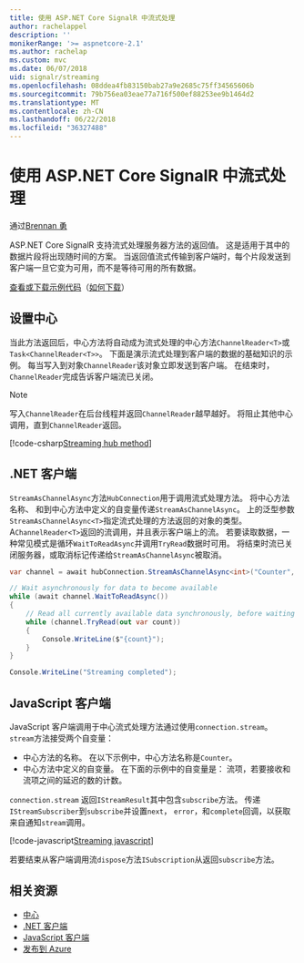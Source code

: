 ```yaml
---
title: 使用 ASP.NET Core SignalR 中流式处理
author: rachelappel
description: ''
monikerRange: '>= aspnetcore-2.1'
ms.author: rachelap
ms.custom: mvc
ms.date: 06/07/2018
uid: signalr/streaming
ms.openlocfilehash: 08ddea4fb83150bab27a9e2685c75ff34565606b
ms.sourcegitcommit: 79b756ea03eae77a716f500ef88253ee9b1464d2
ms.translationtype: MT
ms.contentlocale: zh-CN
ms.lasthandoff: 06/22/2018
ms.locfileid: "36327488"
---
```

# <a name="use-streaming-in-aspnet-core-signalr"></a>使用 ASP.NET Core SignalR 中流式处理

通过[Brennan 勇](https://github.com/BrennanConroy)

ASP.NET Core SignalR 支持流式处理服务器方法的返回值。 这是适用于其中的数据片段将出现随时间的方案。 当返回值流式传输到客户端时，每个片段发送到客户端一旦它变为可用，而不是等待可用的所有数据。

[查看或下载示例代码](https://github.com/aspnet/Docs/tree/live/aspnetcore/signalr/streaming/sample)（[如何下载](xref:tutorials/index#how-to-download-a-sample)）

## <a name="set-up-the-hub"></a>设置中心

当此方法返回后，中心方法将自动成为流式处理的中心方法`ChannelReader<T>`或`Task<ChannelReader<T>>`。 下面是演示流式处理到客户端的数据的基础知识的示例。 每当写入到对象`ChannelReader`该对象立即发送到客户端。 在结束时，`ChannelReader`完成告诉客户端流已关闭。

> [!NOTE]
> 写入`ChannelReader`在后台线程并返回`ChannelReader`越早越好。 将阻止其他中心调用，直到`ChannelReader`返回。

[!code-csharp[Streaming hub method](streaming/sample/Hubs/StreamHub.cs?range=10-34)]

## <a name="net-client"></a>.NET 客户端

`StreamAsChannelAsync`方法`HubConnection`用于调用流式处理方法。 将中心方法名称、 和到中心方法中定义的自变量传递`StreamAsChannelAsync`。 上的泛型参数`StreamAsChannelAsync<T>`指定流式处理的方法返回的对象的类型。 A`ChannelReader<T>`返回的流调用，并且表示客户端上的流。 若要读取数据，一种常见模式是循环`WaitToReadAsync`并调用`TryRead`数据时可用。 将结束时流已关闭服务器，或取消标记传递给`StreamAsChannelAsync`被取消。

```csharp
var channel = await hubConnection.StreamAsChannelAsync<int>("Counter", 10, 500, CancellationToken.None);

// Wait asynchronously for data to become available
while (await channel.WaitToReadAsync())
{
    // Read all currently available data synchronously, before waiting for more data
    while (channel.TryRead(out var count))
    {
        Console.WriteLine($"{count}");
    }
}

Console.WriteLine("Streaming completed");
```

## <a name="javascript-client"></a>JavaScript 客户端

JavaScript 客户端调用于中心流式处理方法通过使用`connection.stream`。 `stream`方法接受两个自变量：

* 中心方法的名称。 在以下示例中，中心方法名称是`Counter`。
* 中心方法中定义的自变量。 在下面的示例中的自变量是： 流项，若要接收和流项之间的延迟的数的计数。

`connection.stream` 返回`IStreamResult`其中包含`subscribe`方法。 传递`IStreamSubscriber`到`subscribe`并设置`next`， `error`，和`complete`回调，以获取来自通知`stream`调用。

[!code-javascript[Streaming javascript](streaming/sample/wwwroot/js/stream.js?range=19-36)]

若要结束从客户端调用流`dispose`方法`ISubscription`从返回`subscribe`方法。

## <a name="related-resources"></a>相关资源

* [中心](xref:signalr/hubs)
* [.NET 客户端](xref:signalr/dotnet-client)
* [JavaScript 客户端](xref:signalr/javascript-client)
* [发布到 Azure](xref:signalr/publish-to-azure-web-app)
